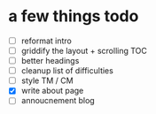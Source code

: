 # a few things todo

- [ ] reformat intro
- [ ] griddify the layout + scrolling TOC
- [ ] better headings
- [ ] cleanup list of difficulties
- [ ] style TM / CM
- [X] write about page
- [ ] annoucnement blog

